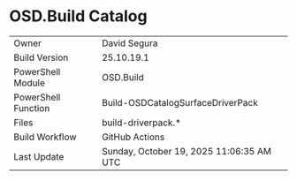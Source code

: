 ﻿# OSD.Build Catalog

| | |
|-|-|
| Owner | David Segura |
| Build Version | 25.10.19.1 |
| PowerShell Module | OSD.Build |
| PowerShell Function | Build-OSDCatalogSurfaceDriverPack |
| Files | build-driverpack.* |
| Build Workflow | GitHub Actions |
| Last Update | Sunday, October 19, 2025 11:06:35 AM UTC |
